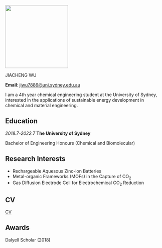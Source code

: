 
<img src="https://user-images.githubusercontent.com/95839676/145388605-1c5f8c59-dc64-4346-9b30-1bb5ee4bb83e.jpg" width="200" height="200" />

JIACHENG WU

**Email**: jiwu7886@uni.sydney.edu.au

I am a 4th year chemical engineering student at the University of Sydney, interested in the applications of sustainable energy development in chemical and material engineering.

## Education
*2018.7-2022.7* **The University of Sydney**

Bachelor of Engineering Honours (Chemical and Biomolecular)

## Research Interests
- Rechargeable Aquesous Zinc-ion Batteries
- Metal-organic Frameworks (MOFs) in the Capture of CO<sub>2</sub>
- Gas Diffusion Electrode Cell for Electrochemical CO<sub>2</sub> Reduction

## CV
[CV](https://drive.google.com/file/d/1Fruoh2toN8M0bI4xy3NTr9w6CW5_qJDt/view?usp=sharing)

## Awards
Dalyell Scholar (2018)

